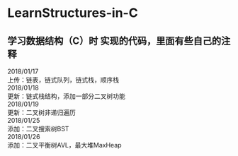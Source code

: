 # LearnStructures-in-C

## 学习数据结构（C）时 实现的代码，里面有些自己的注释

2018/01/17<br>
上传：链表，链式队列，链式栈，顺序栈<br>
2018/01/18<br>
更新：链式栈结构，添加一部分二叉树功能<br>
2018/01/19<br>
更新：二叉树非递归遍历<br>
2018/01/25<br>
添加：二叉搜索树BST<br>
2018/01/26<br>
添加：二叉平衡树AVL，最大堆MaxHeap<br>

